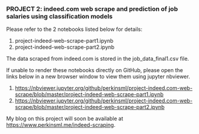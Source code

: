 ### PROJECT 2: indeed.com web scrape and prediction of job salaries using classification models

Please refer to the 2 notebooks listed below for details:
1. project-indeed-web-scrape-part1.ipynb
2. project-indeed-web-scrape-part2.ipynb

The data scraped from indeed.com is stored in the job_data_final1.csv file.

If unable to render these notebooks directly on GitHub, please open the links below in a new browser window to view them using jupyter nbviewer.
1. https://nbviewer.jupyter.org/github/perkinsml/project-indeed.com-web-scrape/blob/master/project-indeed-web-scrape-part1.ipynb
2. https://nbviewer.jupyter.org/github/perkinsml/project-indeed.com-web-scrape/blob/master/project-indeed-web-scrape-part2.ipynb

My blog on this project will soon be available at https://www.perkinsml.me/indeed-scraping.

